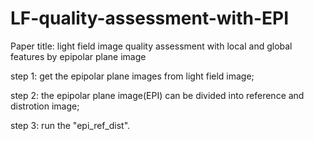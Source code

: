 # LF-quality-assessment-with-EPI

Paper title: light field image quality assessment with local and global features by epipolar plane image

step 1: get the epipolar plane images from light field image;

step 2: the epipolar plane image(EPI) can be divided into reference and distrotion image;

step 3: run the "epi_ref_dist".
